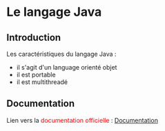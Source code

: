 # Le langage Java

## Introduction

Les caractéristiques du langage Java :

- il s'agit d'un language orienté objet
- il est portable
- il est multithreadé

## Documentation

Lien vers la <span style="color: red;"> documentation officielle</span> : [Documentation](https://docs.oracle.com/en/java/)
